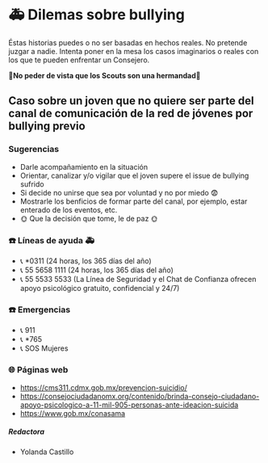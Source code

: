 # 🚑 Dilemas sobre bullying 

Éstas historias puedes o no ser basadas en hechos reales.
No pretende juzgar a nadie. Intenta poner en la mesa los casos imaginarios o reales
con los que te pueden enfrentar un Consejero.

📣**No peder de vista que los Scouts son una hermandad**📣

## Caso sobre un joven que no quiere ser parte del canal de comunicación de la red de jóvenes por bullying previo

### Sugerencias

- Darle acompañamiento en la situación
- Orientar, canalizar y/o vigilar que el joven supere el issue de bullying sufrido
- Si decide no unirse que sea por voluntad y no por miedo 😨
- Mostrarle los benficios de formar parte del canal, por ejemplo, estar enterado de los eventos, etc.
- 🌞 Que la decisión que tome, le de paz 🌞

###  ☎️ Líneas de ayuda 🚑
- 📞 *0311 (24 horas, los 365 días del año)
- 📞 55 5658 1111 (24 horas, los 365 días del año)
- 📞 55 5533 5533 (La Línea de Seguridad y el Chat de Confianza ofrecen apoyo psicológico gratuito, confidencial y 24/7)

### ☎️ Emergencias
- 📞 911
- 📞 *765
- 📞 SOS Mujeres

### 🌐 Páginas web
- https://cms311.cdmx.gob.mx/prevencion-suicidio/
- https://consejociudadanomx.org/contenido/brinda-consejo-ciudadano-apoyo-psicologico-a-11-mil-905-personas-ante-ideacion-suicida
- https://www.gob.mx/conasama

##### Redactora

- Yolanda Castillo